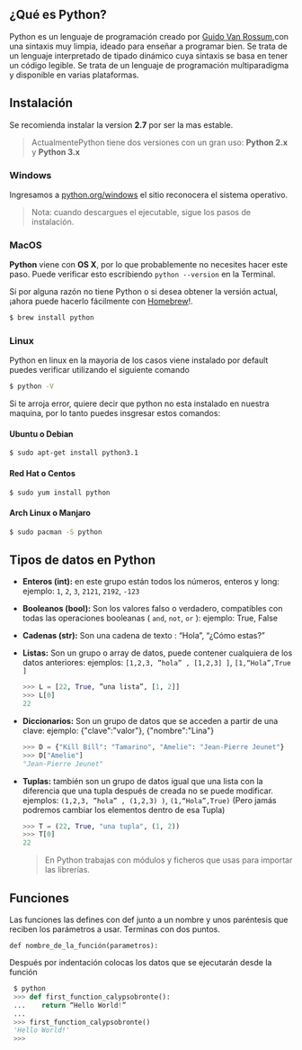 ## ¿Qué es Python?
Python es un lenguaje de programación creado por [Guido Van Rossum],con una sintaxis muy limpia, ideado para enseñar a programar bien. Se trata de un lenguaje interpretado de tipado dinámico cuya sintaxis se basa en tener un código legible. Se trata de un lenguaje de programación multiparadigma y disponible en varias plataformas.⁣

## Instalación

Se recomienda instalar la version **2.7** por ser la mas estable.
> ActualmentePython tiene dos versiones con un gran uso: **Python 2.x** y **Python 3.x**

### Windows
Ingresamos a [python.org/windows] el sitio reconocera el sistema operativo.
> Nota: cuando descargues el ejecutable, sigue los pasos de instalación.

### MacOS
**Python** viene con **OS X**, por lo que probablemente no necesites hacer este paso. Puede verificar esto escribiendo `python --version` en la Terminal.

Si por alguna razón no tiene Python o si desea obtener la versión actual, ¡ahora puede hacerlo fácilmente con [Homebrew]!.
```bash
$ brew install python
```
### Linux
Python en linux en la mayoria de los casos viene instalado por default puedes verificar utilizando el siguiente comando
```bash
$ python -V
```
Si te arroja error, quiere decir que python no esta instalado en nuestra maquina, por lo tanto puedes insgresar estos comandos:

#### Ubuntu o Debian
```bash
$ sudo apt-get install python3.1
```
#### Red Hat o Centos
```bash
$ sudo yum install python
```
#### Arch Linux o Manjaro
```bash
$ sudo pacman -S python
```

## Tipos de datos en Python

- **Enteros (int):** en este grupo están todos los números, enteros y long:
ejemplo: `1`, `2`, `3`, `2121`, `2192`, `-123`

- **Booleanos (bool):** Son los valores falso o verdadero, compatibles con todas las operaciones booleanas ( `and`, `not`, `or` ):
ejemplo: True, False

- **Cadenas (str):** Son una cadena de texto : “Hola”, “¿Cómo estas?”

- **Listas:** Son un grupo o array de datos, puede contener cualquiera de los datos anteriores:
ejemplos: `[1,2,3, ”hola” , [1,2,3] ]`, `[1,“Hola”,True ]`
    ```python
    >>> L = [22, True, ”una lista”, [1, 2]]
    >>> L[0]
    22
    ```

- **Diccionarios:** Son un grupo de datos que se acceden a partir de una clave:
ejemplo: {"clave":"valor"}, {"nombre":"Lina"}
    ```python
    >>> D = {"Kill Bill": "Tamarino", "Amelie": "Jean-Pierre Jeunet"}
    >>> D["Amelie"]
    "Jean-Pierre Jeunet"
    ```

- **Tuplas:** también son un grupo de datos igual que una lista con la diferencia que una tupla después de creada no se puede modificar.
ejemplos: `(1,2,3, ”hola” , (1,2,3) )`, `(1,“Hola”,True)` (Pero jamás podremos cambiar los elementos dentro de esa Tupla)
    ```python
    >>> T = (22, True, "una tupla", (1, 2))
    >>> T[0]
    22
    ```
    > En Python trabajas con módulos y ficheros que usas para importar las librerías.

## Funciones

Las funciones las defines con def junto a un nombre y unos paréntesis que reciben los parámetros a usar. Terminas con dos puntos.

`def nombre_de_la_función(parametros):`

Después por indentación colocas los datos que se ejecutarán desde la función
```python
 $ python
 >>> def first_function_calypsobronte():
 ...	return “Hello World!”
 ...
 >>> first_function_calypsobronte()
 'Hello World!'
 >>>
 ```


[Guido Van Rossum]: https://en.wikipedia.org/wiki/Guido_van_Rossum
[python.org/windows]: https://www.python.org/downloads/release/python-2716/
[Homebrew]: https://brew.sh/